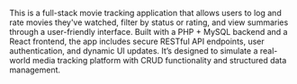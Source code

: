 This is a full-stack movie tracking application that allows users to log and rate movies they've watched, filter by status or rating, and view summaries through a user-friendly interface. Built with a PHP + MySQL backend and a React frontend, the app includes secure RESTful API endpoints, user authentication, and dynamic UI updates. It’s designed to simulate a real-world media tracking platform with CRUD functionality and structured data management.

